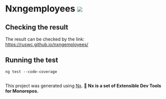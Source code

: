 # Nxngemployees ![](https://travis-ci.com/ruswc/nxngemployees.svg?branch=master&status=passed)

## Checking the result

The result can be checked by the link: https://ruswc.github.io/nxngemployees/

## Running the test

`ng test --code-coverage`

##

This project was generated using [Nx](https://nx.dev). 🔎 **Nx is a set of Extensible Dev Tools for Monorepos.**
